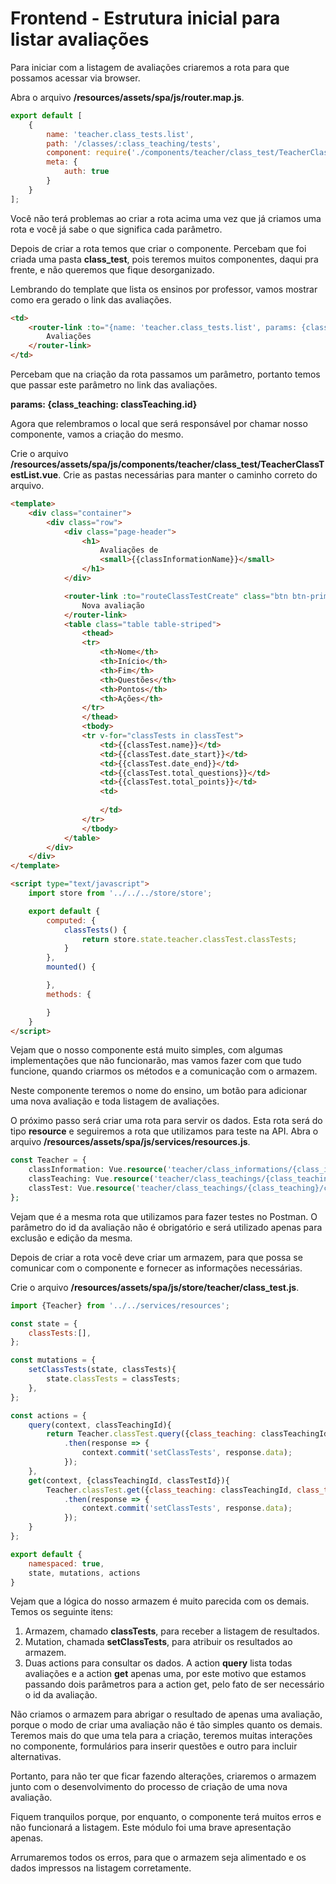 # Frontend - Estrutura inicial para listar avaliações

Para iniciar com a listagem de avaliações criaremos a rota para que possamos acessar via browser.

Abra o arquivo **/resources/assets/spa/js/router.map.js**.

```js
export default [
    {
        name: 'teacher.class_tests.list',
        path: '/classes/:class_teaching/tests',
        component: require('./components/teacher/class_test/TeacherClassTestList.vue'),
        meta: {
            auth: true
        }
    }
];
```

Você não terá problemas ao criar a rota acima uma vez que já criamos uma rota e você já sabe o que significa cada parâmetro.

Depois de criar a rota temos que criar o componente. Percebam que foi criada uma pasta **class_test**, pois teremos muitos componentes, daqui pra frente, e não queremos que fique desorganizado.

Lembrando do template que lista os ensinos por professor, vamos mostrar como era gerado o link das avaliações.

```html
<td>
    <router-link :to="{name: 'teacher.class_tests.list', params: {class_teaching: classTeaching.id} }">
        Avaliações
    </router-link>
</td>
```

Percebam que na criação da rota passamos um parâmetro, portanto temos que passar este parâmetro no link das avaliações.

**params: {class_teaching: classTeaching.id}**

Agora que relembramos o local que será responsável por chamar nosso componente, vamos a criação do mesmo.

Crie o arquivo **/resources/assets/spa/js/components/teacher/class_test/TeacherClassTestList.vue**. Crie as pastas necessárias para manter o caminho correto do arquivo.

```html
<template>
    <div class="container">
        <div class="row">
            <div class="page-header">
                <h1>
                    Avaliações de
                    <small>{{classInformationName}}</small>
                </h1>
            </div>

            <router-link :to="routeClassTestCreate" class="btn btn-primary">
                Nova avaliação
            </router-link>
            <table class="table table-striped">
                <thead>
                <tr>
                    <th>Nome</th>
                    <th>Início</th>
                    <th>Fim</th>
                    <th>Questões</th>
                    <th>Pontos</th>
                    <th>Ações</th>
                </tr>
                </thead>
                <tbody>
                <tr v-for="classTests in classTest">
                    <td>{{classTest.name}}</td>
                    <td>{{classTest.date_start}}</td>
                    <td>{{classTest.date_end}}</td>
                    <td>{{classTest.total_questions}}</td>
                    <td>{{classTest.total_points}}</td>
                    <td>
                        
                    </td>
                </tr>
                </tbody>
            </table>
        </div>
    </div>
</template>

<script type="text/javascript">
    import store from '../../../store/store';

    export default {
        computed: {
            classTests() {
                return store.state.teacher.classTest.classTests;
            }
        },
        mounted() {

        },
        methods: {

        }
    }
</script>
```

Vejam que o nosso componente está muito simples, com algumas implementações que não funcionarão, mas vamos fazer com que tudo funcione, quando criarmos os métodos e a comunicação com o armazem.

Neste componente teremos o nome do ensino, um botão para adicionar uma nova avaliação e toda listagem de avaliações.

O próximo passo será criar uma rota para servir os dados. Esta rota será do tipo **resource** e seguiremos a rota que utilizamos para teste na API. Abra o arquivo **/resources/assets/spa/js/services/resources.js**.

```php
const Teacher = {
    classInformation: Vue.resource('teacher/class_informations/{class_information}'),
    classTeaching: Vue.resource('teacher/class_teachings/{class_teaching}'),
    classTest: Vue.resource('teacher/class_teachings/{class_teaching}/class_tests/{class_test}')
};
```

Vejam que é a mesma rota que utilizamos para fazer testes no Postman. O parâmetro do id da avaliação não é obrigatório e será utilizado apenas para exclusão e edição da mesma.

Depois de criar a rota você deve criar um armazem, para que possa se comunicar com o componente e fornecer as informações necessárias.

Crie o arquivo **/resources/assets/spa/js/store/teacher/class_test.js**.

```js
import {Teacher} from '../../services/resources';

const state = {
    classTests:[],
};

const mutations = {
    setClassTests(state, classTests){
        state.classTests = classTests;
    },
};

const actions = {
    query(context, classTeachingId){
        return Teacher.classTest.query({class_teaching: classTeachingId})
            .then(response => {
                context.commit('setClassTests', response.data);
            });
    },
    get(context, {classTeachingId, classTestId}){
        Teacher.classTest.get({class_teaching: classTeachingId, class_test: classTestId})
            .then(response => {
                context.commit('setClassTests', response.data);
            });
    }
};

export default {
    namespaced: true,
    state, mutations, actions
}
```

Vejam que a lógica do nosso armazem é muito parecida com os demais. Temos os seguinte itens:

1. Armazem, chamado **classTests**, para receber a listagem de resultados.
2. Mutation, chamada **setClassTests**, para atribuir os resultados ao armazem.
3. Duas actions para consultar os dados. A action **query** lista todas avaliações e a action **get** apenas uma, por este motivo que estamos passando dois parâmetros para a action get, pelo fato de ser necessário o id da avaliação.

Não criamos o armazem para abrigar o resultado de apenas uma avaliação, porque o modo de criar uma avaliação não é tão simples quanto os demais. Teremos mais do que uma tela para a criação, teremos muitas interações no componente, formulários para inserir questões e outro para incluir alternativas.

Portanto, para não ter que ficar fazendo alterações, criaremos o armazem junto com o desenvolvimento do processo de criação de uma nova avaliação.

Fiquem tranquilos porque, por enquanto, o componente terá muitos erros e não funcionará a listagem. Este módulo foi uma brave apresentação apenas.

Arrumaremos todos os erros, para que o armazem seja alimentado e os dados impressos na listagem corretamente.